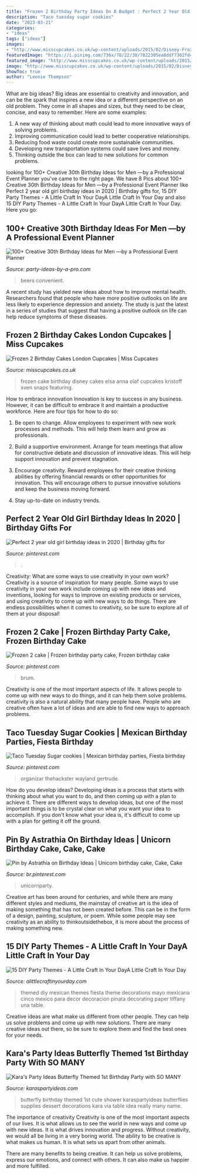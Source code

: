 ```yaml
---
title: "Frozen 2 Birthday Party Ideas On A Budget : Perfect 2 Year Old Girl Birthday Ideas In 2020"
description: "Taco tuesday sugar cookies"
date: "2023-03-21"
categories:
- "ideas"
tags: ["ideas"]
images:
- "http://www.misscupcakes.co.uk/wp-content/uploads/2015/02/Disney-Frozen-birthday-cake.jpg"
featuredImage: "https://i.pinimg.com/736x/78/22/30/7822305ea8ddf7302fd41989e6a87b98.jpg"
featured_image: "http://www.misscupcakes.co.uk/wp-content/uploads/2015/02/Disney-Frozen-birthday-cake.jpg"
image: "http://www.misscupcakes.co.uk/wp-content/uploads/2015/02/Disney-Frozen-birthday-cake.jpg"
ShowToc: true
author: "Leonie Thompson"
---
```



What are big ideas?
Big ideas are essential to creativity and innovation, and can be the spark that inspires a new idea or a different perspective on an old problem. They come in all shapes and sizes, but they need to be clear, concise, and easy to remember. Here are some examples:
1. A new way of thinking about math could lead to more innovative ways of solving problems. 
2. Improving communication could lead to better cooperative relationships. 
3. Reducing food waste could create more sustainable communities. 
4. Developing new transportation systems could save lives and money. 
5. Thinking outside the box can lead to new solutions for common problems.

	

		
looking for 100+ Creative 30th Birthday Ideas for Men —by a Professional Event Planner you've came to the right page. We have 8 Pics about 100+ Creative 30th Birthday Ideas for Men —by a Professional Event Planner like Perfect 2 year old girl birthday ideas in 2020 | Birthday gifts for, 15 DIY Party Themes - A Little Craft In Your DayA Little Craft In Your Day and also 15 DIY Party Themes - A Little Craft In Your DayA Little Craft In Your Day. Here you go:
		
    
## 100+ Creative 30th Birthday Ideas For Men —by A Professional Event Planner

<img loading=lazy src="http://www.party-ideas-by-a-pro.com/image-files/30men35a.jpg" onerror="this.onerror=null;this.src='https://tse2.mm.bing.net/th?id=OIP.ZtTKw8J28OiLUIePeX3JfwHaFU&amp;pid=15.1';" alt="100+ Creative 30th Birthday Ideas for Men —by a Professional Event Planner">

_Source: party-ideas-by-a-pro.com_

>beers convenient. 

	

A recent study has yielded new ideas about how to improve mental health. Researchers found that people who have more positive outlooks on life are less likely to experience depression and anxiety. The study is just the latest in a series of studies that suggest that having a positive outlook on life can help reduce symptoms of these diseases.

    
## Frozen 2 Birthday Cakes London Cupcakes | Miss Cupcakes

<img loading=lazy src="http://www.misscupcakes.co.uk/wp-content/uploads/2015/02/Disney-Frozen-birthday-cake.jpg" onerror="this.onerror=null;this.src='https://tse4.mm.bing.net/th?id=OIP.YNDBMh2WoUq4E1TpNEv1WAHaKi&amp;pid=15.1';" alt="Frozen 2 Birthday Cakes London Cupcakes | Miss Cupcakes">

_Source: misscupcakes.co.uk_

>frozen cake birthday disney cakes elsa anna olaf cupcakes kristoff sven snaps featuring. 

	

How to embrace innovation
Innovation is key to success in any business. However, it can be difficult to embrace it and maintain a productive workforce. Here are four tips for how to do so:
1) Be open to change. Allow employees to experiment with new work processes and methods. This will help them learn and grow as professionals.

2) Build a supportive environment. Arrange for team meetings that allow for constructive debate and discussion of innovative ideas. This will help support innovation and prevent stagnation.

3) Encourage creativity. Reward employees for their creative thinking abilities by offering financial rewards or other opportunities for innovation. This will encourage others to pursue innovative solutions and keep the business moving forward.

4) Stay up-to-date on industry trends.

    
## Perfect 2 Year Old Girl Birthday Ideas In 2020 | Birthday Gifts For

<img loading=lazy src="https://i.pinimg.com/736x/9c/6b/8d/9c6b8df4a4da181a826a476419825ccb.jpg" onerror="this.onerror=null;this.src='https://tse3.mm.bing.net/th?id=OIP.lxysVz07JyRNqq8b0CjG-AHaJ3&amp;pid=15.1';" alt="Perfect 2 year old girl birthday ideas in 2020 | Birthday gifts for">

_Source: pinterest.com_

>. 

	

Creativity: What are some ways to use creativity in your own work?
Creativity is a source of inspiration for many people. Some ways to use creativity in your own work include coming up with new ideas and inventions, looking for ways to improve on existing products or services, and using creativity to come up with new ways to do things. There are endless possibilities when it comes to creativity, so be sure to explore all of them at your disposal!

    
## Frozen 2 Cake | Frozen Birthday Party Cake, Frozen Birthday Cake

<img loading=lazy src="https://i.pinimg.com/736x/78/22/30/7822305ea8ddf7302fd41989e6a87b98.jpg" onerror="this.onerror=null;this.src='https://tse2.mm.bing.net/th?id=OIP.Fcafmz-oiQKXApywLg2TSQHaIq&amp;pid=15.1';" alt="Frozen 2 cake | Frozen birthday party cake, Frozen birthday cake">

_Source: pinterest.com_

>brum. 

	

Creativity is one of the most important aspects of life. It allows people to come up with new ways to do things, and it can help them solve problems. creativity is also a natural ability that many people have. People who are creative often have a lot of ideas and are able to find new ways to approach problems.

    
## Taco Tuesday Sugar Cookies | Mexican Birthday Parties, Fiesta Birthday

<img loading=lazy src="https://i.pinimg.com/originals/59/e0/95/59e0954f907477c3db94dada32e9cfa2.jpg" onerror="this.onerror=null;this.src='https://tse3.mm.bing.net/th?id=OIP.UeZJuRijrDwgcfIOTjS3AgHaJ4&amp;pid=15.1';" alt="Taco Tuesday Sugar cookies | Mexican birthday parties, Fiesta birthday">

_Source: pinterest.com_

>organizar thehackster wayland gertrude. 

	

How do you develop ideas?
Developing ideas is a process that starts with thinking about what you want to do, and then coming up with a plan to achieve it. There are different ways to develop ideas, but one of the most important things is to be crystal clear on what you want your idea to accomplish. If you don't know what your idea is, it's difficult to come up with a plan for getting it off the ground.

    
## Pin By Astrathia On Birthday Ideas | Unicorn Birthday Cake, Cake, Cake

<img loading=lazy src="https://i.pinimg.com/736x/1a/bf/7f/1abf7f606fa297f6c88438c3c16ddb14.jpg" onerror="this.onerror=null;this.src='https://tse1.mm.bing.net/th?id=OIP._XcPDnZiopJZjWXYDSwm8QHaLH&amp;pid=15.1';" alt="Pin by Astrathia on Birthday Ideas | Unicorn birthday cake, Cake, Cake">

_Source: br.pinterest.com_

>unicornparty. 

	

Creative art has been around for centuries, and while there are many different styles and mediums, the mainstay of creative art is the idea of making something that has not been created before. This can be in the form of a design, painting, sculpture, or poem. While some people may see creativity as an ability to thinkoutsidethebox, it is more about the process of making something new.

    
## 15 DIY Party Themes - A Little Craft In Your DayA Little Craft In Your Day

<img loading=lazy src="http://alittlecraftinyourday.com/wp-content/uploads/2015/01/8a12b3794789fe1f69b2fa71574c1a70.jpg" onerror="this.onerror=null;this.src='https://tse4.mm.bing.net/th?id=OIP.KEXw6qrBWw0BlkeTwKFQNAHaLG&amp;pid=15.1';" alt="15 DIY Party Themes - A Little Craft In Your DayA Little Craft In Your Day">

_Source: alittlecraftinyourday.com_

>themed diy mexican themes fiesta theme decorations mayo mexicana cinco mexico para decor decoracion pinata decorating paper tiffany una table. 

	

Creative ideas are what make us different from other people. They can help us solve problems and come up with new solutions. There are many creative ideas out there, so be sure to explore them and find the best ones for your needs.

    
## Kara&#039;s Party Ideas Butterfly Themed 1st Birthday Party With SO MANY

<img loading=lazy src="http://karaspartyideas.com/wp-content/uploads/2013/09/butterfly-29.jpg" onerror="this.onerror=null;this.src='https://tse1.mm.bing.net/th?id=OIP.XmSJiIoRq2QIhGO7_sPZ2gHaLG&amp;pid=15.1';" alt="Kara&#039;s Party Ideas Butterfly Themed 1st Birthday Party with SO MANY">

_Source: karaspartyideas.com_

>butterfly birthday themed 1st cute shower karaspartyideas butterflies supplies dessert decorations kara via table idea really many name. 

	

The importance of creativity
Creativity is one of the most important aspects of our lives. It is what allows us to see the world in new ways and come up with new ideas. It is what drives innovation and progress.
Without creativity, we would all be living in a very boring world. The ability to be creative is what makes us human. It is what sets us apart from other animals.

There are many benefits to being creative. It can help us solve problems, express our emotions, and connect with others. It can also make us happier and more fulfilled.

